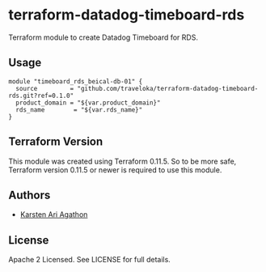 terraform-datadog-timeboard-rds
=================

Terraform module to create Datadog Timeboard for RDS.



Usage
-----

```hcl
module "timeboard_rds_beical-db-01" {
  source         = "github.com/traveloka/terraform-datadog-timeboard-rds.git?ref=0.1.0"
  product_domain = "${var.product_domain}"
  rds_name        = "${var.rds_name}"
}
```

Terraform Version
-----------------

This module was created using Terraform 0.11.5. 
So to be more safe, Terraform version 0.11.5 or newer is required to use this module.

Authors
-------

* [Karsten Ari Agathon](https://github.com/karstenaa)

License
-------

Apache 2 Licensed. See LICENSE for full details.
